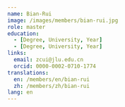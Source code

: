 ```yaml
---
name: Bian-Rui
image: /images/members/bian-rui.jpg
role: master
education:
  - [Degree, University, Year]
  - [Degree, University, Year]
links:
  email: zcui@jlu.edu.cn
  orcid: 0000-0002-0710-1774
translations:
  en: /members/en/bian-rui
  zh: /members/zh/bian-rui
lang: en
---
```

